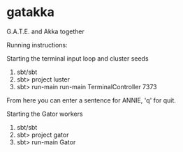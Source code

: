 gatakka
========

G.A.T.E. and Akka together

Running instructions:

Starting the terminal input loop and cluster seeds
1. sbt/sbt
2. sbt> project luster
3. sbt> run-main run-main TerminalController 7373

From here you can enter a sentence for ANNIE, 'q' for quit.


Starting the Gator workers
1. sbt/sbt
2. sbt> project gator
3. sbt> run-main Gator
